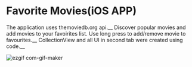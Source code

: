 # Favorite Movies(iOS APP) 

The application uses themoviedb.org api.__
Discover popular movies and add movies to your favoirites list. Use long press to add/remove movie to favourites.__
CollectionView and all UI in second tab were created using code.__





![ezgif com-gif-maker](https://user-images.githubusercontent.com/92817510/150652929-64f6c855-a04a-4d0c-a51f-01b344554bd7.gif)
